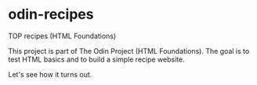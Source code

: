# odin-recipes
TOP recipes (HTML Foundations)

This project is part of The Odin Project (HTML Foundations). The goal is to test HTML basics and to build a simple recipe website.

Let's see how it turns out.